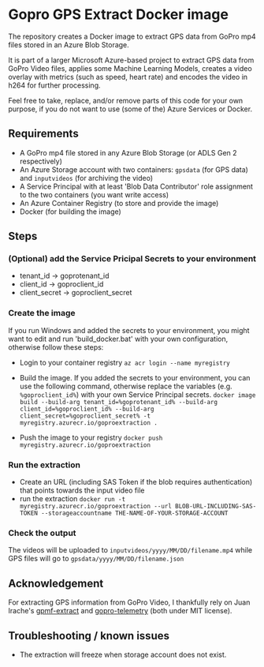 # Gopro GPS Extract Docker image

The repository creates a Docker image to extract GPS data from GoPro mp4 files stored in an Azure Blob Storage.

It is part of a larger Microsoft Azure-based project to extract GPS data from GoPro Video files, applies some Machine Learning Models, creates a video overlay with metrics (such as speed, heart rate) and encodes the video in h264 for further processing.

Feel free to take, replace, and/or remove parts of this code for your own purpose, if you do not want to use (some of the) Azure Services or Docker.

## Requirements

* A GoPro mp4 file stored in any Azure Blob Storage (or ADLS Gen 2 respectively)
* An Azure Storage account with two containers: ```gpsdata``` (for GPS data) and ```inputvideos``` (for archiving the video)
* A Service Principal with at least 'Blob Data Contributor' role assignment to the two containers (you want write access)
* An Azure Container Registry (to store and provide the image)
* Docker (for building the image)

## Steps

### (Optional) add the Service Pricipal Secrets to your environment

* tenant_id -> goprotenant_id
* client_id -> goproclient_id
* client_secret -> goproclient_secret

### Create the image

If you run Windows and added the secrets to your environment, you might want to edit and run 'build_docker.bat' with your own configuration, otherwise follow these steps:

* Login to your container registry ```az acr login --name myregistry```

* Build the image. If you added the secrets to your environment, you can use the following command, otherwise replace the variables (e.g. ```%goproclient_id%```) with your own Service Principal secrets. ```docker image build --build-arg tenant_id=%goprotenant_id% --build-arg client_id=%goproclient_id% --build-arg client_secret=%goproclient_secret% -t myregistry.azurecr.io/goproextraction .```
* Push the image to your registry ```docker push myregistry.azurecr.io/goproextraction```

### Run the extraction

* Create an URL (including SAS Token if the blob requires authentication) that points towards the input video file
* run the extraction ```docker run -t myregistry.azurecr.io/goproextraction --url BLOB-URL-INCLUDING-SAS-TOKEN --storageaccountname THE-NAME-OF-YOUR-STORAGE-ACCOUNT```

### Check the output

The videos will be uploaded to ```inputvideos/yyyy/MM/DD/filename.mp4``` while GPS files will go to ```gpsdata/yyyy/MM/DD/filename.json```

## Acknowledgement

For extracting GPS information from GoPro Video, I thankfully rely on Juan Irache's [gpmf-extract](https://github.com/JuanIrache/gpmf-extract/blob/master/LICENSE) and [gopro-telemetry](https://github.com/JuanIrache/gopro-telemetry/blob/master/LICENSE.txt) (both under MIT license).

## Troubleshooting / known issues

* The extraction will freeze when storage account does not exist.

